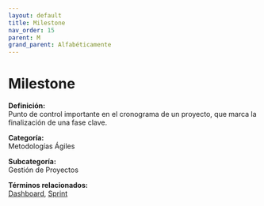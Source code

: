 ```yaml
---
layout: default
title: Milestone
nav_order: 15
parent: M
grand_parent: Alfabéticamente
---
```


# Milestone

**Definición:**  
Punto de control importante en el cronograma de un proyecto, que marca la finalización de una fase clave.

**Categoría:**  
Metodologías Ágiles  

**Subcategoría:**  
Gestión de Proyectos

**Términos relacionados:**  
[Dashboard](https://maleniski.github.io/diccionario-angl-tec-mx/docs/alfabeticamente/D/dashboard.html), [Sprint](https://maleniski.github.io/diccionario-angl-tec-mx/docs/alfabeticamente/S/sprint.html)
